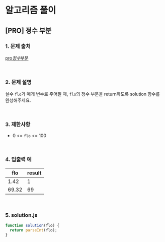 # 알고리즘 풀이

## [PRO] 정수 부분

### 1. 문제 출처

[pro*정수*부분](https://school.programmers.co.kr/learn/courses/30/lessons/181850)

<br>

### 2. 문제 설명

실수 `flo`가 매개 변수로 주어질 때, `flo`의 정수 부분을 return하도록 solution 함수를 완성해주세요.

<br>

### 3. 제한사항

- 0 <= `flo` <= 100

<br>

### 4. 입출력 예

|flo|result|
|---|---|
|1.42|1|
|69.32|69|

<br>

### 5. solution.js

```javascript
function solution(flo) {
  return parseInt(flo);
}
```